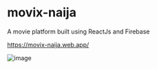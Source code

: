 # movix-naija
A movie platform built using ReactJs and Firebase

https://movix-naija.web.app/




![image](https://user-images.githubusercontent.com/25077504/176064881-25379fa5-28f0-4ede-9387-3ab852d38d1c.png)
